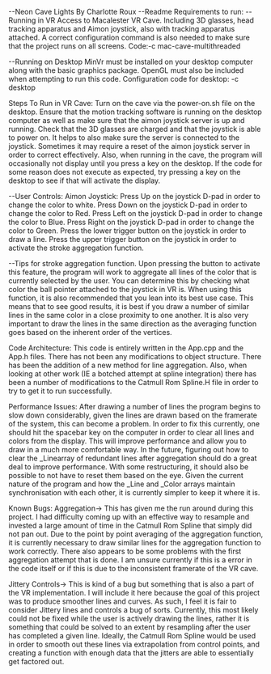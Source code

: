--Neon Cave Lights
By Charlotte Roux
--Readme
Requirements to run:
--Running in VR
Access to Macalester VR Cave. Including 3D glasses, head tracking apparatus and Aimon joystick, also with tracking apparatus attached. A correct configuration command is also needed to make sure that the project runs on all screens.
Code:-c mac-cave-multithreaded

--Running on Desktop
MinVr must be installed on your desktop computer along with the basic graphics package. OpenGL must also be included when attempting to run this code.
Configuration code for desktop: -c desktop

Steps To Run in VR Cave:
Turn on the cave via the power-on.sh file on the desktop. Ensure that the motion tracking software is running on the desktop computer as well as make sure that the aimon joystick server is up and running. Check that the 3D glasses are charged and that the joystick is able to power on. It helps to also make sure the server is connected to the joystick. Sometimes it may require a reset of the aimon joystick server in order to correct effectively. Also, when running in the cave, the program will occasionally not display until you press a key on the desktop. If the code for some reason does not execute as expected, try pressing a key on the desktop to see if that will activate the display.

--User Controls:
Aimon Joystick:
Press Up on the joystick D-pad in order to change the color to white.
Press Down on the joystick D-pad in order to change the color to Red. 
Press Left on the joystick D-pad in order to change the color to Blue.
Press Right on the joystick D-pad in order to change the color to Green.
Press the lower trigger button on the joystick in order to draw a line.
Press the upper trigger button on the joystick in order to activate the stroke aggregation function.

--Tips for stroke aggregation function.
Upon pressing the button to activate this feature, the program will work to aggregate all lines of the color that is currently selected by the user. You can determine this by checking what color the ball pointer attached to the joystick in VR is. When using this function, it is also recommended that you lean into its best use case. This means that to see good results, it is best if you draw a number of similar lines in the same color in a close proximity to one another. It is also very important to draw the lines in the same direction as the averaging function goes based on the inherent order of the vertices.

Code Architecture:
This code is entirely written in the App.cpp and the App.h files. There has not been any modifications to object structure. There has been the addition of a new method for line aggregation. Also, when looking at other work (IE a botched attempt at spline integration) there has been a number of modifications to the Catmull Rom Spline.H file in order to try to get it to run successfully.

Performance Issues:
After drawing a number of lines the program begins to slow down considerably, given the lines are drawn based on the framerate of the system, this can become a problem. In order to fix this currently, one should hit the spacebar key on the computer in order to clear all lines and colors from the display. This will improve performance and allow you to draw in a much more comfortable way. In the future, figuring out how to clear the _Linearray of redundant lines after aggregation should do a great deal to improve performance. With some restructuring, it should also be possible to not have to reset them based on the eye. Given the current nature of the program and how the _Line and _Color arrays maintain synchronisation with each other, it is currently simpler to keep it where it is. 

Known Bugs: 
Aggregation-> This has given me the run around during this project. I had difficulty coming up with an effective way to resample and invested a large amount of time in the Catmull Rom Spline that simply did not pan out. Due to the point by point averaging of the aggregation function, it is currently necessary to draw similar lines for the aggregation function to work correctly. There also appears to be some problems with the first aggregation attempt that is done. I am unsure currently if this is a error in the code itself or if this is due to the inconsistent framerate of the VR cave.

Jittery Controls-> This is kind of a bug but something that is also a part of the VR implementation. I will include it here because the goal of this project was to produce smoother lines and curves. As such, I feel it is fair to consider Jittery lines and controls a bug of sorts. Currently, this most likely could not be fixed while the user is actively drawing the lines, rather it is something that could be solved to an extent by resampling after the user has completed a given line. Ideally, the Catmull Rom Spline would be used in order to smooth out these lines via extrapolation from control points, and creating a function with enough data that the jitters are able to essentially get factored out.
